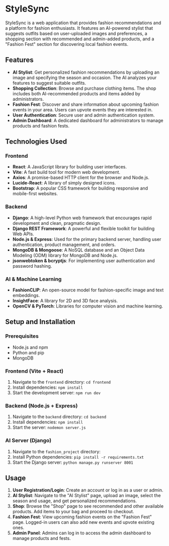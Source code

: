 # StyleSync

StyleSync is a web application that provides fashion recommendations and a platform for fashion enthusiasts. It features an AI-powered stylist that suggests outfits based on user-uploaded images and preferences, a shopping section with recommended and admin-added products, and a "Fashion Fest" section for discovering local fashion events.

## Features

* **AI Stylist**: Get personalized fashion recommendations by uploading an image and specifying the season and occasion. The AI analyzes your features to suggest suitable outfits.
* **Shopping Collection**: Browse and purchase clothing items. The shop includes both AI-recommended products and items added by administrators.
* **Fashion Fest**: Discover and share information about upcoming fashion events in your area. Users can upvote events they are interested in.
* **User Authentication**: Secure user and admin authentication system.
* **Admin Dashboard**: A dedicated dashboard for administrators to manage products and fashion fests.

## Technologies Used

### Frontend

* **React**: A JavaScript library for building user interfaces.
* **Vite**: A fast build tool for modern web development.
* **Axios**: A promise-based HTTP client for the browser and Node.js.
* **Lucide-React**: A library of simply designed icons.
* **Bootstrap**: A popular CSS framework for building responsive and mobile-first websites.

### Backend

* **Django**: A high-level Python web framework that encourages rapid development and clean, pragmatic design.
* **Django REST Framework**: A powerful and flexible toolkit for building Web APIs.
* **Node.js & Express**: Used for the primary backend server, handling user authentication, product management, and orders.
* **MongoDB & Mongoose**: A NoSQL database and an Object Data Modeling (ODM) library for MongoDB and Node.js.
* **jsonwebtoken & bcryptjs**: For implementing user authentication and password hashing.

### AI & Machine Learning

* **FashionCLIP**: An open-source model for fashion-specific image and text embeddings.
* **InsightFace**: A library for 2D and 3D face analysis.
* **OpenCV & PyTorch**: Libraries for computer vision and machine learning.

## Setup and Installation

### Prerequisites

* Node.js and npm
* Python and pip
* MongoDB

### Frontend (Vite + React)

1.  Navigate to the `frontend` directory: `cd frontend`
2.  Install dependencies: `npm install`
3.  Start the development server: `npm run dev`

### Backend (Node.js + Express)

1.  Navigate to the `backend` directory: `cd backend`
2.  Install dependencies: `npm install`
3.  Start the server: `nodemon server.js`

### AI Server (Django)

1.  Navigate to the `fashion_project` directory:
2.  Install Python dependencies: `pip install -r requirements.txt`
3.  Start the Django server: `python manage.py runserver 8001`

## Usage

1.  **User Registration/Login**: Create an account or log in as a user or admin.
2.  **AI Stylist**: Navigate to the "AI Stylist" page, upload an image, select the season and usage, and get personalized recommendations.
3.  **Shop**: Browse the "Shop" page to see recommended and other available products. Add items to your bag and proceed to checkout.
4.  **Fashion Fest**: View upcoming fashion events on the "Fashion Fest" page. Logged-in users can also add new events and upvote existing ones.
5.  **Admin Panel**: Admins can log in to access the admin dashboard to manage products and fests.
